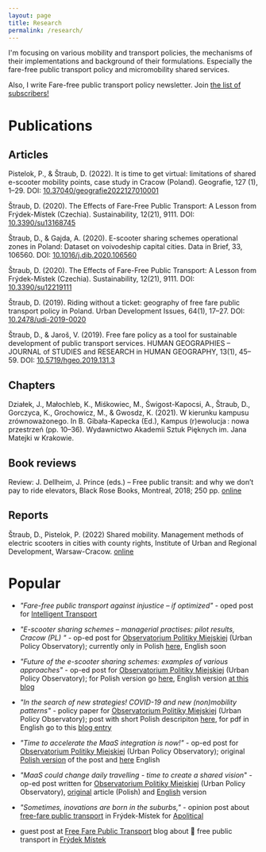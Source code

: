 ```yaml
---
layout: page
title: Research
permalink: /research/
---
```


I'm focusing on various mobility and transport policies, the mechanisms of their implementations and background of their formulations. Especially the fare-free public transport policy and micromobility shared services.

Also, I write Fare-free public transport policy newsletter. Join <a href="https://ffpt.substack.com/p/coming-soon?r=4z2ja&utm_campaign=post&utm_medium=web&utm_source=copy"> the list of subscribers!</a>

# Publications
## Articles
Pistelok, P., & Štraub, D. (2022). It is time to get virtual: limitations of shared e-scooter mobility points, case study in Cracow (Poland). Geografie, 127 (1), 1–29. DOI: [10.37040/geografie2022127010001](https://doi.org/10.37040/geografie2022127010001)

Štraub, D. (2020). The Effects of Fare-Free Public Transport: A Lesson from Frýdek-Místek (Czechia). Sustainability, 12(21), 9111. DOI: [10.3390/su13168745](https://doi.org/10.3390/su13168745)

Štraub, D., & Gajda, A. (2020). E-scooter sharing schemes operational zones
 in Poland: Dataset on voivodeship capital cities. Data in Brief, 33, 106560. DOI: [10.1016/j.dib.2020.106560](https://doi.org/10.1016/j.dib.2020.106560)

Štraub, D. (2020). The Effects of Fare-Free Public Transport: A Lesson from Frýdek-Místek (Czechia). Sustainability, 12(21), 9111. DOI: [10.3390/su12219111](https://doi.org/10.3390/su12219111)

Štraub, D. (2019). Riding without a ticket: geography of free fare public transport policy in Poland. Urban Development Issues, 64(1), 17–27. DOI: [10.2478/udi-2019-0020](https://doi.org/10.2478/udi-2019-0020) 

Štraub, D., & Jaroš, V. (2019). Free fare policy as a tool for sustainable development of public transport services. HUMAN GEOGRAPHIES – JOURNAL of STUDIES and RESEARCH in HUMAN GEOGRAPHY, 13(1), 45–59. DOI: [10.5719/hgeo.2019.131.3](http://dx.doi.org/10.5719/hgeo.2019.131.3)

## Chapters
Działek, J., Małochleb, K., Miśkowiec, M., Świgost-Kapocsi, A., Štraub, D., Gorczyca, K., Grochowicz, M., & Gwosdz, K. (2021). W kierunku kampusu zrównoważonego. In B. Gibała-Kapecka (Ed.), Kampus (r)ewolucja : nowa przestrzeń (pp. 10–36). Wydawnictwo Akademii Sztuk Pięknych im. Jana Matejki w Krakowie.

## Book reviews
Review: J. Dellheim, J. Prince (eds.) – Free public transit: and why we don’t pay to ride elevators, Black Rose Books, Montreal, 2018; 250 pp. [online](https://www.ejournals.eu/PKGKPTG/2021/24(1)/art/20596/)

## Reports
Štraub, D., Pistelok, P. (2022) Shared mobility. Management methods of electric scooters in cities with county rights,
Institute of Urban and Regional Development, Warsaw-Cracow. [online](https://obserwatorium.miasta.pl/mobilnosc-wspoldzielona/)

# Popular
* _"Fare-free public transport against injustice – if optimized"_ - oped post for [Intelligent Transport](https://www.intelligenttransport.com/transport-articles/126057/fare-free-public-transport-against-injustice-if-optimised/) 

* _"E-scooter sharing schemes – managerial practises: pilot results, Cracow (PL) "_ - op-ed post for [Observatorium Politiky Miejskiej](http://obserwatorium.miasta.pl/) (Urban Policy Observatory); currently only in Polish [here](http://obserwatorium.miasta.pl/praktyki-zarzadzania-segmentem-uto-w-polskich-miastach-wnioski-z-pilotazu/), English soon

* _"Future of the e-scooter sharing schemes: examples of various approaches"_ - op-ed post for [Observatorium Politiky Miejskiej](http://obserwatorium.miasta.pl/) (Urban Policy Observatory); for Polish version go [here](http://obserwatorium.miasta.pl/przyszlosc-branzy-e-hulajnog-a-dzialania-miast/), English version [at this blog](http://straubd.me/blog/2020/10/mobility/future-of-the-escooter)

* _"In the search of new strategies! COVID-19 and new (non)mobility patterns"_ - policy paper for [Observatorium Politiky Miejskiej](http://obserwatorium.miasta.pl/) (Urban Policy Observatory); post with short Polish descripiton [here](http://obserwatorium.miasta.pl/covid-19-i-nowe-kierunki-niemobilnosci-raport/?fbclid=IwAR3OhpFHzXqa3SMQApxX4kJxM5u_xVZLK4BBApFhYeNmsgNlBaoGqRyEw7c), for pdf in English go to this [blog entry](http://straubd.me/blog/2020/05/mobility/covid19-and-non-mobility-strategies)

* _"Time to accelerate the MaaS integration is now!"_ - op-ed post for [Observatorium Politiky Miejskiej](http://obserwatorium.miasta.pl/) (Urban Policy Observatory); original [Polish version](http://obserwatorium.miasta.pl/maasa-forma-czas-na-zdecydowane-dzialania/?fbclid=IwAR3qKlRuUPxWr_EZBQfGY8mYb78gGLpXhxinyRkcOSei3gOHsoii4eBgh_4) of the post and [here](http://straubd.me/blog/2020/04/mobility/time-to-accelerate-maas-interation-is-now) English

* _"MaaS could change daily travelling - time to create a shared vision_" - op-ed post written for [Observatorium Politiky Miejskiej](http://obserwatorium.miasta.pl/) (Urban Policy Observatory), [original](http://obserwatorium.miasta.pl/wiele-srodkow-transportu-jeden-system-czym-jest-mobility-as-a-service/) article (Polish) and [English](http://straubd.me/blog/2020/01/mobility/MaaS-could-change-daily-travelling-time-to-create-a-shared-vision) version 

* _"Sometimes, inovations are born in the suburbs,"_ - opinion post about [free-fare public transport](https://apolitical.co/solution_article/how-a-sleepy-czech-town-became-a-public-transport-pioneer/) in Frýdek-Místek for [Apolitical](https://apolitical.co/home) 

* guest post at [Free Fare Public Transport](https://freepublictransport.info) blog about &#128652; free public transport in [Frýdek Místek](https://freepublictransport.info/2019/03/12/free-fare-public-transport-policy-study-case-frydek-mistek/)
